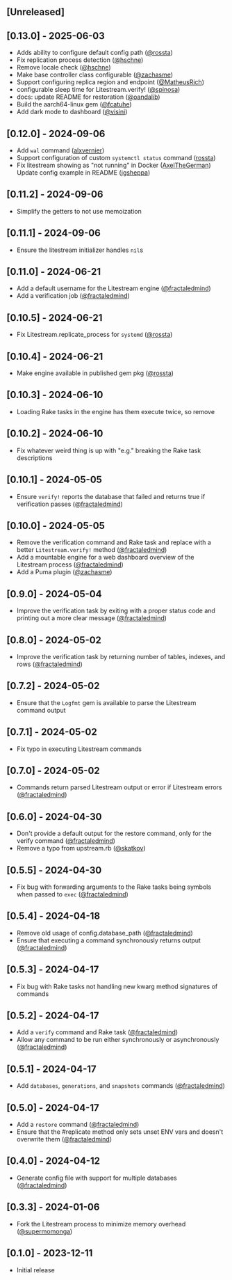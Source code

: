 ## [Unreleased]

## [0.13.0] - 2025-06-03

- Adds ability to configure default config path ([@rossta](https://github.com/fractaledmind/litestream-ruby/pull/54))
- Fix replication process detection ([@hschne](https://github.com/fractaledmind/litestream-ruby/pull/63))
- Remove locale check ([@hschne](https://github.com/fractaledmind/litestream-ruby/pull/64))
- Make base controller class configurable ([@zachasme](https://github.com/fractaledmind/litestream-ruby/pull/60))
- Support configuring replica region and endpoint ([@MatheusRich](https://github.com/fractaledmind/litestream-ruby/pull/58))
- configurable sleep time for Litestream.verify! ([@spinosa](https://github.com/fractaledmind/litestream-ruby/pull/59))
- docs: update README for restoration ([@oandalib](https://github.com/fractaledmind/litestream-ruby/pull/52))
- Build the aarch64-linux gem ([@fcatuhe](https://github.com/fractaledmind/litestream-ruby/pull/56))
- Add dark mode to dashboard ([@visini](https://github.com/fractaledmind/litestream-ruby/pull/47))

## [0.12.0] - 2024-09-06

- Add `wal` command ([alxvernier](https://github.com/fractaledmind/litestream-ruby/pull/41))
- Support configuration of custom `systemctl status` command ([rossta](https://github.com/fractaledmind/litestream-ruby/pull/39))
- Fix litestream showing as "not running" in Docker ([AxelTheGerman](https://github.com/fractaledmind/litestream-ruby/pull/44))
Update config example in README ([jgsheppa](https://github.com/fractaledmind/litestream-ruby/pull/45))

## [0.11.2] - 2024-09-06

- Simplify the getters to not use memoization

## [0.11.1] - 2024-09-06

- Ensure the litestream initializer handles `nil`s

## [0.11.0] - 2024-06-21

- Add a default username for the Litestream engine ([@fractaledmind](https://github.com/fractaledmind/litestream-ruby/commit/91c4de8b85be01f8cfd0cc2bf0027a6c0d9f3aaf))
- Add a verification job ([@fractaledmind](https://github.com/fractaledmind/litestream-ruby/pull/36))

## [0.10.5] - 2024-06-21

- Fix Litestream.replicate_process for `systemd` ([@rossta](https://github.com/fractaledmind/litestream-ruby/pull/32))

## [0.10.4] - 2024-06-21

- Make engine available in published gem pkg ([@rossta](https://github.com/fractaledmind/litestream-ruby/pull/31))

## [0.10.3] - 2024-06-10

- Loading Rake tasks in the engine has them execute twice, so remove

## [0.10.2] - 2024-06-10

- Fix whatever weird thing is up with "e.g." breaking the Rake task descriptions

## [0.10.1] - 2024-05-05

- Ensure `verify!` reports the database that failed and returns true if verification passes ([@fractaledmind](https://github.com/fractaledmind/litestream-ruby/pull/30))

## [0.10.0] - 2024-05-05

- Remove the verification command and Rake task and replace with a better `Litestream.verify!` method ([@fractaledmind](https://github.com/fractaledmind/litestream-ruby/pull/28))
- Add a mountable engine for a web dashboard overview of the Litestream process ([@fractaledmind](https://github.com/fractaledmind/litestream-ruby/pull/29))
- Add a Puma plugin ([@zachasme](https://github.com/fractaledmind/litestream-ruby/pull/22))

## [0.9.0] - 2024-05-04

- Improve the verification task by exiting with a proper status code and printing out a more clear message ([@fractaledmind](https://github.com/fractaledmind/litestream-ruby/pull/27))

## [0.8.0] - 2024-05-02

- Improve the verification task by returning number of tables, indexes, and rows ([@fractaledmind](https://github.com/fractaledmind/litestream-ruby/pull/26))

## [0.7.2] - 2024-05-02

- Ensure that the `Logfmt` gem is available to parse the Litestream command output

## [0.7.1] - 2024-05-02

- Fix typo in executing Litestream commands

## [0.7.0] - 2024-05-02

- Commands return parsed Litestream output or error if Litestream errors ([@fractaledmind](https://github.com/fractaledmind/litestream-ruby/pull/25))

## [0.6.0] - 2024-04-30

- Don't provide a default output for the restore command, only for the verify command ([@fractaledmind](https://github.com/fractaledmind/litestream-ruby/pull/24))
- Remove a typo from upstream.rb ([@skatkov](https://github.com/fractaledmind/litestream-ruby/pull/21))

## [0.5.5] - 2024-04-30

- Fix bug with forwarding arguments to the Rake tasks being symbols when passed to `exec` ([@fractaledmind](https://github.com/fractaledmind/litestream-ruby/pull/23))

## [0.5.4] - 2024-04-18

- Remove old usage of config.database_path ([@fractaledmind](https://github.com/fractaledmind/litestream-ruby/pull/18))
- Ensure that executing a command synchronously returns output ([@fractaledmind](https://github.com/fractaledmind/litestream-ruby/pull/20))

## [0.5.3] - 2024-04-17

- Fix bug with Rake tasks not handling new kwarg method signatures of commands

## [0.5.2] - 2024-04-17

- Add a `verify` command and Rake task ([@fractaledmind](https://github.com/fractaledmind/litestream-ruby/pull/16))
- Allow any command to be run either synchronously or asynchronously ([@fractaledmind](https://github.com/fractaledmind/litestream-ruby/pull/17))

## [0.5.1] - 2024-04-17

- Add `databases`, `generations`, and `snapshots` commands ([@fractaledmind](https://github.com/fractaledmind/litestream-ruby/pull/15))

## [0.5.0] - 2024-04-17

- Add a `restore` command ([@fractaledmind](https://github.com/fractaledmind/litestream-ruby/pull/14))
- Ensure that the #replicate method only sets unset ENV vars and doesn't overwrite them ([@fractaledmind](https://github.com/fractaledmind/litestream-ruby/pull/13))

## [0.4.0] - 2024-04-12

- Generate config file with support for multiple databases ([@fractaledmind](https://github.com/fractaledmind/litestream-ruby/pull/7))

## [0.3.3] - 2024-01-06

- Fork the Litestream process to minimize memory overhead ([@supermomonga](https://github.com/fractaledmind/litestream-ruby/pull/6))

## [0.1.0] - 2023-12-11

- Initial release
